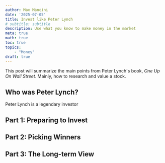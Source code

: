 ```yaml
---
author: Max Mancini
date: '2025-07-05'
title: Invest like Peter Lynch
# subtitle: subtitle
description: Use what you know to make money in the market
meta: true
math: true
toc: true
topics:
    - "Money"
draft: true
---
```


This post will summarize the main points from Peter Lynch's book, *One Up On Wall Street*. Mainly, how to research and value a stock.

## Who was Peter Lynch?

Peter Lynch is a legendary investor 

## Part 1: Preparing to Invest

## Part 2: Picking Winners

## Part 3: The Long-term View
